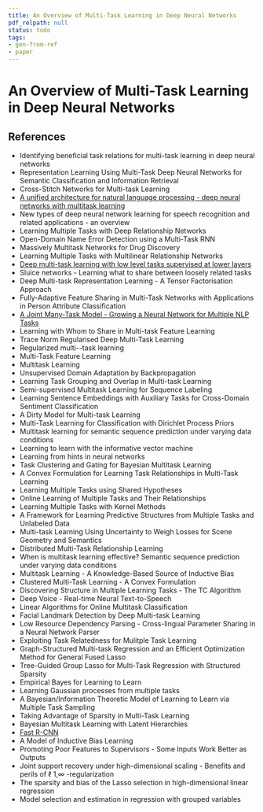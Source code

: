 ```yaml
---
title: An Overview of Multi-Task Learning in Deep Neural Networks
pdf_relpath: null
status: todo
tags:
- gen-from-ref
- paper
---
```


# An Overview of Multi-Task Learning in Deep Neural Networks

## References

- Identifying beneficial task relations for multi-task learning in deep neural networks
- Representation Learning Using Multi-Task Deep Neural Networks for Semantic Classification and Information Retrieval
- Cross-Stitch Networks for Multi-task Learning
- [A unified architecture for natural language processing - deep neural networks with multitask learning](./a-unified-architecture-for-natural-language-processing-deep-neural-networks-with-multitask-learning.md)
- New types of deep neural network learning for speech recognition and related applications - an overview
- Learning Multiple Tasks with Deep Relationship Networks
- Open-Domain Name Error Detection using a Multi-Task RNN
- Massively Multitask Networks for Drug Discovery
- Learning Multiple Tasks with Multilinear Relationship Networks
- [Deep multi-task learning with low level tasks supervised at lower layers](./deep-multi-task-learning-with-low-level-tasks-supervised-at-lower-layers.md)
- Sluice networks - Learning what to share between loosely related tasks
- Deep Multi-task Representation Learning - A Tensor Factorisation Approach
- Fully-Adaptive Feature Sharing in Multi-Task Networks with Applications in Person Attribute Classification
- [A Joint Many-Task Model - Growing a Neural Network for Multiple NLP Tasks](./a-joint-many-task-model-growing-a-neural-network-for-multiple-nlp-tasks.md)
- Learning with Whom to Share in Multi-task Feature Learning
- Trace Norm Regularised Deep Multi-Task Learning
- Regularized multi--task learning
- Multi-Task Feature Learning
- Multitask Learning
- Unsupervised Domain Adaptation by Backpropagation
- Learning Task Grouping and Overlap in Multi-task Learning
- Semi-supervised Multitask Learning for Sequence Labeling
- Learning Sentence Embeddings with Auxiliary Tasks for Cross-Domain Sentiment Classification
- A Dirty Model for Multi-task Learning
- Multi-Task Learning for Classification with Dirichlet Process Priors
- Multitask learning for semantic sequence prediction under varying data conditions
- Learning to learn with the informative vector machine
- Learning from hints in neural networks
- Task Clustering and Gating for Bayesian Multitask Learning
- A Convex Formulation for Learning Task Relationships in Multi-Task Learning
- Learning Multiple Tasks using Shared Hypotheses
- Online Learning of Multiple Tasks and Their Relationships
- Learning Multiple Tasks with Kernel Methods
- A Framework for Learning Predictive Structures from Multiple Tasks and Unlabeled Data
- Multi-task Learning Using Uncertainty to Weigh Losses for Scene Geometry and Semantics
- Distributed Multi-Task Relationship Learning
- When is multitask learning effective? Semantic sequence prediction under varying data conditions
- Multitask Learning - A Knowledge-Based Source of Inductive Bias
- Clustered Multi-Task Learning - A Convex Formulation
- Discovering Structure in Multiple Learning Tasks - The TC Algorithm
- Deep Voice - Real-time Neural Text-to-Speech
- Linear Algorithms for Online Multitask Classification
- Facial Landmark Detection by Deep Multi-task Learning
- Low Resource Dependency Parsing - Cross-lingual Parameter Sharing in a Neural Network Parser
- Exploiting Task Relatedness for Mulitple Task Learning
- Graph-Structured Multi-task Regression and an Efficient Optimization Method for General Fused Lasso
- Tree-Guided Group Lasso for Multi-Task Regression with Structured Sparsity
- Empirical Bayes for Learning to Learn
- Learning Gaussian processes from multiple tasks
- A Bayesian/Information Theoretic Model of Learning to Learn via Multiple Task Sampling
- Taking Advantage of Sparsity in Multi-Task Learning
- Bayesian Multitask Learning with Latent Hierarchies
- [Fast R-CNN](./fast-r-cnn.md)
- A Model of Inductive Bias Learning
- Promoting Poor Features to Supervisors - Some Inputs Work Better as Outputs
- Joint support recovery under high-dimensional scaling - Benefits and perils of ℓ 1,∞ -regularization
- The sparsity and bias of the Lasso selection in high-dimensional linear regression
- Model selection and estimation in regression with grouped variables
